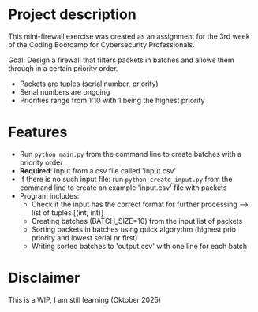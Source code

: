# Project description
This mini-firewall exercise was created as an assignment for the 3rd week of the Coding Bootcamp for Cybersecurity Professionals.</br>

Goal: Design a firewall that filters packets in batches and allows them through in a certain priority order.
- Packets are tuples (serial number, priority) 
- Serial numbers are ongoing
- Priorities range from 1:10 with 1 being the highest priority

# Features 
- Run `python main.py` from the command line to create batches with a priority order 
- **Required**: input from a csv file called 'input.csv'
- If there is no such input file: run `python create_input.py` from the command line to create an  example 'input.csv' file with packets
- Program includes:
    - Check if the input has the correct format for further processing  --> list of tuples [(int, int)]
    - Creating batches (BATCH_SIZE=10) from the input list of packets
    - Sorting packets in batches using quick algorythm (highest prio priority and lowest serial nr first)
    - Writing sorted batches to 'output.csv' with one line for each batch


# Disclaimer
This is a WIP, I am still learning (Oktober 2025)
